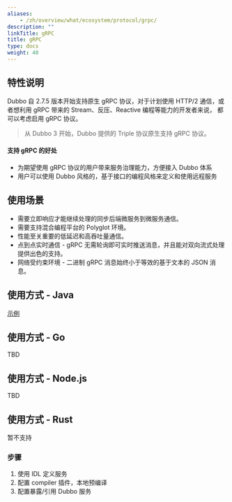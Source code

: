 ```yaml
---
aliases:
    - /zh/overview/what/ecosystem/protocol/grpc/
description: ""
linkTitle: gRPC
title: gRPC
type: docs
weight: 40
---
```



## 特性说明

Dubbo 自 2.7.5 版本开始支持原生 gRPC 协议，对于计划使用 HTTP/2 通信，或者想利用 gRPC 带来的 Stream、反压、Reactive 编程等能力的开发者来说，
都可以考虑启用 gRPC 协议。

> 从 Dubbo 3 开始，Dubbo 提供的 Triple 协议原生支持 gRPC 协议。

#### 支持 gRPC 的好处
* 为期望使用 gRPC 协议的用户带来服务治理能力，方便接入 Dubbo 体系
* 用户可以使用 Dubbo 风格的，基于接口的编程风格来定义和使用远程服务

## 使用场景

- 需要立即响应才能继续处理的同步后端微服务到微服务通信。
- 需要支持混合编程平台的 Polyglot 环境。
- 性能至关重要的低延迟和高吞吐量通信。
- 点到点实时通信 - gRPC 无需轮询即可实时推送消息，并且能对双向流式处理提供出色的支持。
- 网络受约束环境 - 二进制 gRPC 消息始终小于等效的基于文本的 JSON 消息。

## 使用方式 - Java

[示例](https://github.com/apache/dubbo-samples/tree/master/3-extensions/protocol/dubbo-samples-grpc)

## 使用方式 - Go

TBD

## 使用方式 - Node.js

TBD

## 使用方式 - Rust

暂不支持

### 步骤
1. 使用 IDL 定义服务
2. 配置 compiler 插件，本地预编译
3. 配置暴露/引用 Dubbo 服务